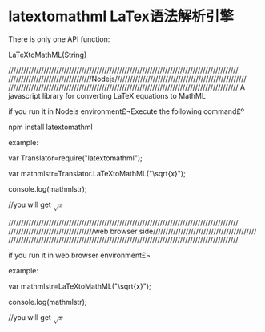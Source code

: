 latextomathml
LaTex语法解析引擎
=============

There is only one API function:

LaTeXtoMathML(String)


///////////////////////////////////////////////////////////////////////////////////////////
/////////////////////////////////Nodejs////////////////////////////////////////////////////
///////////////////////////////////////////////////////////////////////////////////////////
A javascript library for converting LaTeX equations to MathML

if you run it in Nodejs environment£¬Execute the following command£º

npm install latextomathml

example:

var Translator=require("latextomathml");

var mathmlstr=Translator.LaTeXtoMathML("\\sqrt{x}");

console.log(mathmlstr);

//you will get <math><msqrt><mrow><mi>x</mi></mrow></msqrt></math>


///////////////////////////////////////////////////////////////////////////////////////////
//////////////////////////////////web browser side/////////////////////////////////////////
///////////////////////////////////////////////////////////////////////////////////////////

if you run it in web browser environment£¬


example:

var mathmlstr=LaTeXtoMathML("\\sqrt{x}");

console.log(mathmlstr);

//you will get <math><msqrt><mrow><mi>x</mi></mrow></msqrt></math>







